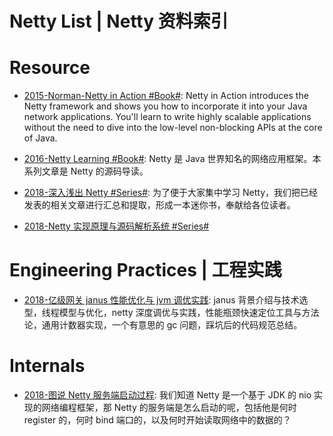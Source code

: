 # Netty List | Netty 资料索引

# Resource

- [2015-Norman-Netty in Action #Book#](http://93.174.95.29/_ads/A861BBD08F8EADD7068C39B33DA23C16): Netty in Action introduces the Netty framework and shows you how to incorporate it into your Java network applications. You'll learn to write highly scalable applications without the need to dive into the low-level non-blocking APIs at the core of Java.

- [2016-Netty Learning #Book#](https://github.com/code4craft/netty-learning): Netty 是 Java 世界知名的网络应用框架。本系列文章是 Netty 的源码导读。

- [2018-深入浅出 Netty #Series#](https://www.infoq.cn/article/netty-in-depth): 为了便于大家集中学习 Netty，我们把已经发表的相关文章进行汇总和提取，形成一本迷你书，奉献给各位读者。

- [2018-Netty 实现原理与源码解析系统 #Series#](http://www.iocoder.cn/Netty/Netty-collection/?title)

# Engineering Practices | 工程实践

- [2018-亿级网关 janus 性能优化与 jvm 调优实践](https://mp.weixin.qq.com/s/dbgLn55Ki9pfdEerbu7awg): janus 背景介绍与技术选型，线程模型与优化，netty 深度调优与实践，性能瓶颈快速定位工具与方法论，通用计数器实现，一个有意思的 gc 问题，踩坑后的代码规范总结。

# Internals

- [2018-图说 Netty 服务端启动过程](https://mp.weixin.qq.com/s/R-vh0y4wj8qqCe-R-JrJRQ): 我们知道 Netty 是一个基于 JDK 的 nio 实现的网络编程框架，那 Netty 的服务端是怎么启动的呢，包括他是何时 register 的，何时 bind 端口的，以及何时开始读取网络中的数据的？

